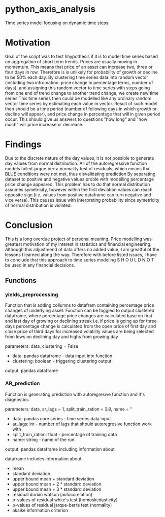 # python_axis_analysis
Time series model focusing on dynamic time steps

# Motivation
Goal of the script was to test hhypothesis if it is to model time series based on aggregation of short term trends.
Prices are usually moving in momentum. This means that price of an asset can increase two, three or four days in row. Therefore is is unlikely for probability of growth or decline to be 50% each day.
By clustering time series data into random vector (including two infromation: price change in percentage terms, number of days), and assigning this random vector to time series with steps going from one end of trend change to another trend change, we create new time series
This time series then could be modelled like any ordinary random vector time series by estimating each value in vector. 
Result of such model then should be a time period (number of following days in which growth or decline will appear), and price change in percentage that will in given period occur.
This should give us answers to questions "how long" and "how much" will price increase or decrease.

# Findings
Due to the discrete nature of the day values, it is not possible to generate day values from normal distribution. 
All of the autoregressive function models failed jarque berra normality test of residuals, which means that BLUE conditions were not met, thus disvalidating prediction
By separating dataset to positive and negative values proble with modelling percentage price change appeared. This problem has to do that normal distribution assumes symetricity, however within the first deviation values can reach opposite sign (i.e. values from positive dataframe can turn negative and vice versa).
This causes issue with interpreting probability since symetricity of normal distribution is violated.

# Conclusion
This is a long overdue project of personal meaning. Price modelling was greatest motivation of my interest in statistics and financial engineering.
Although this adjustmend of data offers no added value, I am greatful of the lessons I learned along the way.
Therefore with before listed issues, I have to conclude that this approach to time series modeling   S H O U L D   N O T   be used in any financial decisions.

## Functions

### yields_preprocessing
Function that is adding collumns to datafram containing percentage price changes of underlying asset.
Function can be toggled to output clustered dataframe, where percentage price changes are calculated base on first and last day of growing or declining streak
i.e. if price is going up for three days percentage change is calculated from the open price of first day and close price of third days
for increased volatility values are being selected from lows on declining day and highs from growing day

parameters: data, clustering = False
- data: pandas dataframe - data input into function
- clustering: boolean - triggering clustering output

output: pandas dataframe

### AR_prediction
Function is generating prediction with autoregresive function and it's diagnostics.

parameters: data, ar_lags = 1, split_train_ration = 0.8, name = ''
- data: pandas core series - time series data input
- ar_lags: int - number of lags that should autoregresive function work with
- split_train_ration: float - percentage of training data
- name: string - name of the run

output: pandas dataframe including information about 

dataframe includes information about:
- mean
- standard deviation
- upper bound mean + standard deviation
- upper bound mean + 2 * standard deviation
- upper bound mean + 3 * standard deviation
- residual durbin watson (autocorelation)
- p-values of residual white's test (homoskedasticity)
- p-values of residual jarque-berra test (normality)
- akaike information criterion
